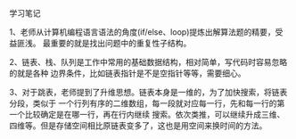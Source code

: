 学习笔记

1、老师从计算机编程语言语法的角度(if/else、loop)提炼出解算法题的精要，受益匪浅。
   最重要的就是找出问题中的重复性子结构。
   
2、链表、栈、队列是工作中常用的基础数据结构，相对简单，写代码时容易忽略的就是各种
   边界条件，比如链表指针是不是空指针等等，需要细心。
   
3、对于跳表，老师提到了升维思想。链表本身是一维的，为了加快搜索，将链表分段，类似于
一个行列有序的二维数组，每一段就对应每一行，先和每一行的第一个比较确定是在哪一行，再在行内继续
搜索。依次类推，可以继续升成三维、四维等。但是存储空间相比原链表变多了，这也是用空间来换时间的方法。
